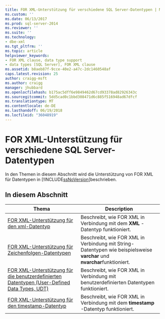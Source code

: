 ```yaml
---
title: FOR XML-Unterstützung für verschiedene SQL Server-Datentypen | Microsoft-Dokumentation
ms.custom: ''
ms.date: 06/13/2017
ms.prod: sql-server-2014
ms.reviewer: ''
ms.suite: ''
ms.technology:
- dbe-xml
ms.tgt_pltfrm: ''
ms.topic: article
helpviewer_keywords:
- FOR XML clause, data type support
- data types [SQL Server], FOR XML clause
ms.assetid: b8aeb87f-9cce-40e2-a47c-2dc1460548af
caps.latest.revision: 25
author: craigg-msft
ms.author: craigg
manager: jhubbard
ms.openlocfilehash: b175ac5dff6e9849462d67cd93378ad82926343c
ms.sourcegitcommit: 5dd5cad0c1bbd308471d6c885f516948ad67dfcf
ms.translationtype: MT
ms.contentlocale: de-DE
ms.lasthandoff: 06/19/2018
ms.locfileid: "36048919"
---
```

# <a name="for-xml-support-for-various-sql-server-data-types"></a>FOR XML-Unterstützung für verschiedene SQL Server-Datentypen
  In den Themen in diesem Abschnitt wird die Unterstützung von FOR XML für Datentypen in [!INCLUDE[ssNoVersion](../../includes/ssnoversion-md.md)]beschrieben.  
  
## <a name="in-this-section"></a>In diesem Abschnitt  
  
|Thema|Description|  
|-----------|-----------------|  
|[FOR XML-Unterstützung für den xml-Datentyp](for-xml-support-for-the-xml-data-type.md)|Beschreibt, wie FOR XML in Verbindung mit dem **XML** -Datentyp funktioniert.|  
|[FOR XML-Unterstützung für Zeichenfolgen-Datentypen](for-xml-support-for-string-data-types.md)|Beschreibt, wie FOR XML in Verbindung mit String-Datentypen wie beispielsweise **varchar** und **nvarchar**funktioniert.|  
|[FOR XML-Unterstützung für die benutzerdefinierten Datentypen &#40;User-Defined Data Types, UDT&#41;](for-xml-support-for-the-user-defined-data-types-udt.md)|Beschreibt, wie FOR XML in Verbindung mit benutzerdefinierten Datentypen funktioniert.|  
|[FOR XML-Unterstützung für den timestamp-Datentyp](for-xml-support-for-the-timestamp-data-type.md)|Beschreibt, wie FOR XML in Verbindung mit dem **timestamp** -Datentyp funktioniert.|  
  
  